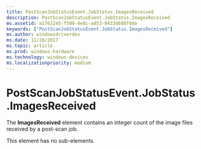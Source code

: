 ```yaml
---
title: PostScanJobStatusEvent.JobStatus.ImagesReceived
description: PostScanJobStatusEvent.JobStatus.ImagesReceived
ms.assetid: a1762245-f509-4e8c-ad53-0433d688f0de
keywords: ["PostScanJobStatusEvent.JobStatus.ImagesReceived"]
ms.author: windowsdriverdev
ms.date: 11/28/2017
ms.topic: article
ms.prod: windows-hardware
ms.technology: windows-devices
ms.localizationpriority: medium
---
```


# PostScanJobStatusEvent.JobStatus.ImagesReceived


The **ImagesReceived** element contains an integer count of the image files received by a post-scan job.

This element has no sub-elements.

 

 





